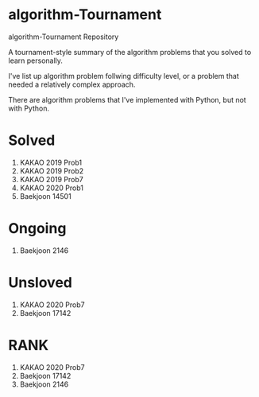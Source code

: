 # algorithm-Tournament
algorithm-Tournament Repository

A tournament-style summary of the algorithm problems that you solved to learn personally.

I've list up algorithm problem follwing difficulty level, or a problem that needed a relatively complex approach.

There are algorithm problems that I've implemented with Python, but not with Python.

# Solved
1. KAKAO 2019 Prob1
2. KAKAO 2019 Prob2
3. KAKAO 2019 Prob7
4. KAKAO 2020 Prob1
5. Baekjoon 14501

# Ongoing
1. Baekjoon 2146


# Unsloved
1. KAKAO 2020 Prob7
2. Baekjoon 17142


# RANK
1. KAKAO 2020 Prob7
2. Baekjoon 17142
3. Baekjoon 2146

